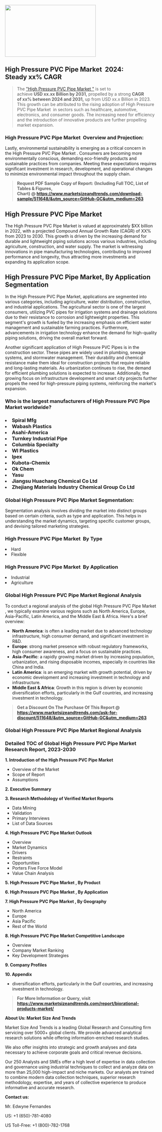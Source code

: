 <p><img class="alignnone size-medium wp-image-20088" src="https://ffe5etoiles.com/wp-content/uploads/2024/12/MST1-300x171.png" alt="" width="300" height="171" /></p><h2 id="ember46" class="ember-view reader-text-block__heading-2">High Pressure PVC Pipe Market &nbsp;2024: Steady&nbsp;xx% CAGR</h2><blockquote id="ember47" class="ember-view reader-text-block__blockquote">The&nbsp;<a class="app-aware-link " href="https://www.marketsizeandtrends.com/download-sample/511648/&utm_source=GitHub-GC&utm_medium=263" target="_blank" data-test-app-aware-link="">"High Pressure PVC Pipe Market "</a>&nbsp;is set to achieve&nbsp;<strong>USD&nbsp;xx.xx&nbsp;Billion by 2031,</strong>&nbsp;propelled by a strong&nbsp;<strong>CAGR of&nbsp;xx% between 2024 and 2031,</strong>&nbsp;up from USD xx.x Billion in 2023. This growth can be attributed to the rising adoption of&nbsp;High Pressure PVC Pipe Market &nbsp;in sectors such as healthcare, automotive, electronics, and consumer goods. The increasing need for efficiency and the introduction of innovative products are further propelling market expansion.</blockquote><h3 id="ember48" class="ember-view reader-text-block__heading-3">High Pressure PVC Pipe Market &nbsp;Overview and Projection:</h3><p id="ember49" class="ember-view reader-text-block__paragraph">Lastly, environmental sustainability is emerging as a critical concern in the&nbsp;High Pressure PVC Pipe Market . Consumers are becoming more environmentally conscious, demanding eco-friendly products and sustainable practices from companies. Meeting these expectations requires significant investment in research, development, and operational changes to minimize environmental impact throughout the supply chain.</p><blockquote id="ember50" class="ember-view reader-text-block__blockquote"><strong>Request PDF Sample Copy of Report: (Including Full TOC, List of Tables &amp; Figures, Chart)&nbsp;@&nbsp;<strong><a href="https://www.marketsizeandtrends.com/download-sample/511648/&utm_source=GitHub-GC&utm_medium=263" target="_blank">https://www.marketsizeandtrends.com/download-sample/511648/&utm_source=GitHub-GC&utm_medium=263</a></strong></strong></blockquote><h3 class=""> <h2>High Pressure PVC Pipe Market</h2><p>The High Pressure PVC Pipe Market is valued at approximately $XX billion in 2022, with a projected Compound Annual Growth Rate (CAGR) of XX% from 2023 to 2030. This growth is driven by the increasing demand for durable and lightweight piping solutions across various industries, including agriculture, construction, and water supply. The market is witnessing innovations in pipe manufacturing technologies, contributing to improved performance and longevity, thus attracting more investments and expanding its application scope.</p><h2>High Pressure PVC Pipe Market, By Application Segmentation</h2><p>In the High Pressure PVC Pipe Market, applications are segmented into various categories, including agriculture, water distribution, construction, and industrial applications. The agricultural sector is one of the largest consumers, utilizing PVC pipes for irrigation systems and drainage solutions due to their resistance to corrosion and lightweight properties. This segment's growth is fueled by the increasing emphasis on efficient water management and sustainable farming practices. Furthermore, advancements in irrigation technology enhance the demand for high-quality piping solutions, driving the overall market forward.</p><p>Another significant application of High Pressure PVC Pipes is in the construction sector. These pipes are widely used in plumbing, sewage systems, and stormwater management. Their durability and chemical resistance make them ideal for construction projects that require reliable and long-lasting materials. As urbanization continues to rise, the demand for efficient plumbing solutions is expected to increase. Additionally, the growing focus on infrastructure development and smart city projects further propels the need for high-pressure piping systems, reinforcing the market's expansion.</p></h3><h3 id="" class="">Who is the largest manufacturers of&nbsp;High Pressure PVC Pipe Market worldwide?</h3><h3 class=""></Li><Li>Spiral Mfg</Li><Li> Wabash Plastics</Li><Li> Asahi-America</Li><Li> Turnkey Industrial Pipe</Li><Li> Columbia Specialty</Li><Li> Wl Plastics</Li><Li> Ipex</Li><Li> Kubota-Chemix</Li><Li> Ok Chem</Li><Li> Yasu</Li><Li> Jiangsu Huachang Chemical Co Ltd</Li><Li> Zhejiang Materials Industry Chemical Group Co Ltd</h3><h3 id="ember53" class="ember-view reader-text-block__heading-3">Global&nbsp;High Pressure PVC Pipe Market Segmentation:</h3><p id="ember54" class="ember-view reader-text-block__paragraph">Segmentation analysis involves dividing the market into distinct groups based on certain criteria, such as type and application. This helps in understanding the market dynamics, targeting specific customer groups, and devising tailored marketing strategies.</p><h3 id="" class="">High Pressure PVC Pipe Market &nbsp;By Type</h3><p></Li><Li>Hard</Li><Li> Flexible</p><h3 id="" class="">High Pressure PVC Pipe Market &nbsp;By Application</h3><p class=""></Li><Li>Industrial</Li><Li> Agriculture</p><h3 id="ember62" class="ember-view reader-text-block__heading-3">Global High Pressure PVC Pipe Market Regional Analysis</h3><p id="ember63" class="ember-view reader-text-block__paragraph">To conduct a regional analysis of the global High Pressure PVC Pipe Market , we typically examine various regions such as North America, Europe, Asia-Pacific, Latin America, and the Middle East &amp; Africa. Here's a brief overview:</p><ul><li><strong>North America</strong>: is often a leading market due to advanced technology infrastructure, high consumer demand, and significant investment in R&amp;D.</li><li><strong>Europe</strong>: strong market presence with robust regulatory frameworks, high consumer awareness, and a focus on sustainable practices.</li><li><strong>Asia-Pacific</strong>: a rapidly growing market driven by increasing population, urbanization, and rising disposable incomes, especially in countries like China and India.</li><li><strong>Latin America</strong>: is an emerging market with growth potential, driven by economic development and increasing investment in technology and infrastructure.</li><li><strong>Middle East &amp; Africa</strong>: Growth in this region is driven by economic diversification efforts, particularly in the Gulf countries, and increasing investment in technology.</li></ul><blockquote id="ember61" class="ember-view reader-text-block__blockquote"><strong>Get a Discount On The Purchase Of This Report @ <strong><a href="https://html-cleaner.com/" target="">https://www.marketsizeandtrends.com/ask-for-discount/511648/&utm_source=GitHub-GC&utm_medium=263</a></strong></strong></blockquote><h3 id="ember62" class="ember-view reader-text-block__heading-3">Global High Pressure PVC Pipe Market Regional Analysis</h3><h3 id="" class="">Detailed TOC of Global High Pressure PVC Pipe Market Research Report, 2023-2030</h3><p id="" class=""><strong>1. Introduction of the High Pressure PVC Pipe Market </strong></p><ul><li>Overview of the Market</li><li>Scope of Report</li><li>Assumptions</li></ul><p id="" class=""><strong>2. Executive Summary</strong></p><p id="" class=""><strong>3. Research Methodology of Verified Market Reports</strong></p><ul><li>Data Mining</li><li>Validation</li><li>Primary Interviews</li><li>List of Data Sources</li></ul><p id="" class=""><strong>4. High Pressure PVC Pipe Market Outlook</strong></p><ul><li>Overview</li><li>Market Dynamics</li><li>Drivers</li><li>Restraints</li><li>Opportunities</li><li>Porters Five Force Model</li><li>Value Chain Analysis</li></ul><p id="" class=""><strong>5. High Pressure PVC Pipe Market , By Product</strong></p><p id="" class=""><strong>6. High Pressure PVC Pipe Market , By Application</strong></p><p id="" class=""><strong>7. High Pressure PVC Pipe Market , By Geography</strong></p><ul><li>North America</li><li>Europe</li><li>Asia Pacific</li><li>Rest of the World</li></ul><p id="" class=""><strong>8. High Pressure PVC Pipe Market Competitive Landscape</strong></p><ul><li>Overview</li><li>Company Market Ranking</li><li>Key Development Strategies</li></ul><p id="" class=""><strong>9. Company Profiles</strong></p><p id="" class=""><strong>10. Appendix</strong></p><ul><li>diversification efforts, particularly in the Gulf countries, and increasing investment in technology.</li></ul><blockquote id="ember65" class="ember-view reader-text-block__blockquote"><strong>For More Information or Query, visit <strong><strong><a href="https://html-cleaner.com/" target="">https://www.marketsizeandtrends.com/report/biorational-products-market/</a></strong></strong></strong></blockquote><p id="" class=""><strong>About Us: Market Size And Trends</strong></p><p id="" class="">Market Size And Trends is a leading Global Research and Consulting firm servicing over 5000+ global clients. We provide advanced analytical research solutions while offering information-enriched research studies.</p><p id="" class="">We also offer insights into strategic and growth analyses and data necessary to achieve corporate goals and critical revenue decisions.</p><p id="" class="">Our 250 Analysts and SMEs offer a high level of expertise in data collection and governance using industrial techniques to collect and analyze data on more than 25,000 high-impact and niche markets. Our analysts are trained to combine modern data collection techniques, superior research methodology, expertise, and years of collective experience to produce informative and accurate research.</p><p id="" class=""><strong>Contact us:</strong></p><p id="" class="">Mr. Edwyne Fernandes</p><p id="" class="">US: +1 (650)-781-4080</p><p id="" class="">US Toll-Free: +1 (800)-782-1768</p>
